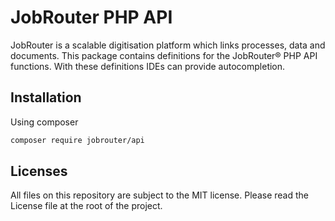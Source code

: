 # JobRouter PHP API
JobRouter is a scalable digitisation platform which links processes, data and documents.
This package contains definitions for the JobRouter® PHP API functions. With these definitions IDEs can provide autocompletion.

## Installation
Using composer
```bash
composer require jobrouter/api
```

## Licenses
All files on this repository are subject to the MIT license. Please read the License file at the root of the project.

